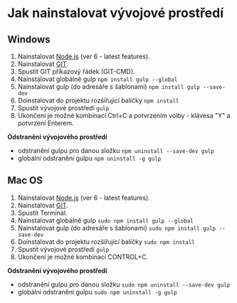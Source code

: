 # Jak nainstalovat vývojové prostředí #
## Windows ##

1. Nainstalovat [Node.js](https://nodejs.org/en/) (ver 6 - latest features).
2. Nainstalovat [GIT](https://git-scm.com/downloads).
3. Spustit GIT příkazový řádek (GIT-CMD).
4. Nainstalovat globálně gulp `npm install gulp --global`
5. Nainstalovat gulp (do adresáře s šablonami)
`npm install gulp --save-dev`
6. Doinstalovat do projektu rozšiřující balíčky
`npm install`
7.	Spustit vývojové prostředí `gulp`
9.	Ukončení je možné kombinací Ctrl+C a potvrzením volby - klávesa "Y" a potvrzení Enterem.

**Odstranění vývojového prostředí**

- odstranění gulpu pro danou složku `npm uninstall --save-dev gulp`
- globální odstranění gulpu `npm uninstall -g gulp`

## Mac OS ##

1. Nainstalovat [Node.js](https://nodejs.org/en/) (ver 6 - latest features).
2. Nainstalovat [GIT](https://git-scm.com/downloads).
3. Spustit Terminál.
4. Nainstalovat globálně gulp `sudo npm install gulp --global`
6. Nainstalovat gulp (do adresáře s šablonami)
`sudo npm install gulp --save-dev`
7. Doinstalovat do projektu rozšiřující balíčky
`sudo npm install`
8.	Spustit vývojové prostředí `gulp`
9.	Ukončení je možné kombinací CONTROL+C.

**Odstranění vývojového prostředí**

- odstranění gulpu pro danou složku `sudo npm uninstall --save-dev gulp`
- globální odstranění gulpu `sudo npm uninstall -g gulp`